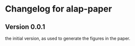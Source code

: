 # Changelog for alap-paper

## Version 0.0.1

the initial version, as used to generate the figures in the paper.
